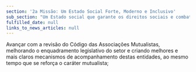 ```yaml
---
section: '2a Missão: Um Estado Social Forte, Moderno e Inclusivo'
sub_section: "Um Estado social que garante os direitos sociais e combate a pobreza com uma segurança social pública equitativa e sustentável"
fulfilled_date: null
links_to_news_articles: null
---
```


Avançar com a revisão do Código das Associações Mutualistas, melhorando o enquadramento legislativo do setor e criando melhores e mais claros mecanismos de acompanhamento destas entidades, ao mesmo tempo que se reforça o caráter mutualista;